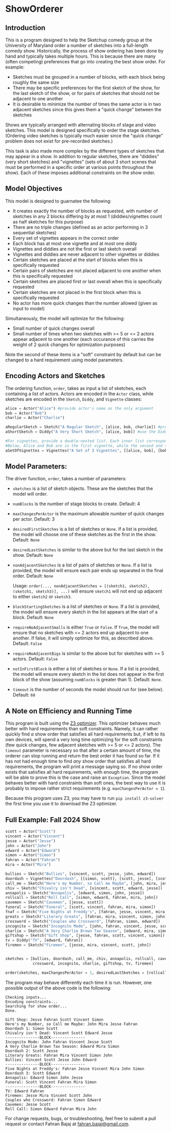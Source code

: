 # ShowOrderer
## Introduction
This is a program designed to help the Sketchup comedy group at the University of Maryland order a number of sketches into a full-length comedy show. Historically, the process of show ordering has been done by hand and typically takes multiple hours. This is because there are many (often competing) preferences that go into creating the best show order. For example:
* Sketches must be grouped in a number of blocks, with each block being roughly the same size
* There may be specific preferences for the first sketch of the show, for the last sketch of the show, or for pairs of sketches that should not be adjacent to one another
* It is desirable to minimize the number of times the same actor is in two adjacent sketches since this gives them a "quick change" between the sketches
  
Shows are typically arranged with alternating blocks of stage and video sketches. This model is designed specifically to order the stage sketches. (Ordering video sketches is typically much easier since the "quick change" problem does not exist for pre-recorded sketches.)

This task is also made more complex by the different types of sketches that may appear in a show. In addition to regular sketches, there are "diddies" (very short sketches) and "vignettes" (sets of about 3 short scenes that must be performed in a specific order at various points throughout the show). Each of these imposes additional constraints on the show order. 
## Model Objectives
This model is designed to guarnatee the following:
* It creates exactly the number of blocks as requested, with number of sketches in any 2 blocks differing by at most 1 (diddies/vignettes count as half sketches for this purpose)
* There are no triple changes (defined as an actor performing in 3 sequential sketches)
* Every set of vignettes appears in the correct order
* Each block has at most one vignette and at most one diddy
* Vignettes and diddies are not the first or last sketch overall
* Vignettes and diddies are never adjacent to other vignettes or diddies
* Certain sketches are placed at the start of blocks when this is specifically requested
* Certain pairs of sketches are not placed adjacent to one another when this is specifically requested
* Certain sketches are placed first or last overall when this is specifically requested
* Certain sketches are not placed in the first block when this is specifically requested
* No actor has more quick changes than the number allowed (given as input to model)
  
Simultaneously, the model will optimize for the following:
* Small number of quick changes overall
* Small number of times when two sketches with >= 5 or <= 2 actors appear adjacent to one another (each occurance of this carries the weight of 2 quick changes for optimization purposes)

Note the second of these items is a "soft" constraint by default but can be changed to a hard requirement using model parameters.

## Encoding Actors and Sketches
The ordering function, ```order```, takes as input a list of sketches, each containing a list of actors. Actors are encoded in the ``Actor`` class, while sketches are encoded in the ``Sketch``, ``Diddy``, and ``Vignette`` classes:

```python
alice = Actor("Alice") #provide actor's name as the only argument
bob = Actor("Bob")
charlie = Actor("Charlie")

aRegularSketch = Sketch("A Regular Sketch", [alice, bob, charlie]) #provide sketch name and list of actors in that sketch
aShortSketch = Diddy("A Very Short Sketch", [alice, bob]) #use the Diddy class for diddies

#For vignettes, provide a double-nested list. Each inner list corresponds to the actors in one vignette.
#Below, Alice and Bob are in the first vignette, while the second and third vignettes feature Bob and Charlie.
aSetOfVignettes = Vignettes("A Set of 3 Vignettes", [[alice, bob], [bob, charlie], [bob, charlie]])
```
## Model Parameters:
The driver function, ```order```, takes a number of parameters:
* ```sketches``` is a list of sketch objects. These are the sketches that the model will order.
* ```numBlocks``` is the number of stage blocks to create. Default: 4
* ```maxChangesPerActor``` is the maximum allowable number of quick changes per actor. Default: 3
* ```desiredFirstSketches``` is a list of sketches or ```None```. If a list is provided, the model will choose one of these sketches as the first in the show. Default: ```None```
* ```desiredLastSketches``` is similar to the above but for the last sketch in the show. Default: ```None```
* ```nonAdjacentSketches``` is a list of pairs of sketches or ```None```. If a list is provided, the model will ensure each pair ends up separated in the final order. Default: ```None```

  Usage: ```order(..., nonAdjacentSketches = [(sketch1, sketch2), (sketch1, sketch3)], ...)``` will ensure ```sketch1``` will not end up adjacent to either ```sketch2``` or ```sketch3```.
* ```blockStartingSketches``` is a list of sketches or ```None```. If a list is provided, the model will ensure every sketch in the list appears at the start of a block. Default: ```None```
* ```requireNoAdjacentSmalls``` is either ```True``` or ```False```. If ```True```, the model will ensure that no sketches with <= 2 actors end up adjacent to one another. If false, it will simply optimize for this, as described above. Default: ```False```
* ```requireNoAdjacentBigs``` is similar to the above but for sketches with >= 5 actors. Default: ```False```
* ```notInFirstBlock``` is either a list of sketches or ```None```. If a list is provided, the model will ensure every sketch in the list does not appear in the first block of the show (assuming ```numBlocks``` is greater than 1). Default: ```None```.
* ```timeout``` is the number of seconds the model should run for (see below). Default: ```60```
  
## A Note on Efficiency and Running Time
This program is built using the [Z3 optimizer](https://ericpony.github.io/z3py-tutorial/guide-examples.htm). This optimizer behaves much better with hard requirements than soft constraints. Namely, it can rather quickly find *a* show order that satisfies all hard requirements but, if left to its own devices, will spend a very long time optimizing for the soft constraints (few quick changes, few adjacent sketches with >= 5 or <= 2 actors). The ```timeout``` parameter is necessary so that after a certain amount of time, the orderer can stop running and return the best order it has found so far. If it has not had enough time to find *any* show order that satisfies all hard requirements, the program will print a message saying so. If no show order exists that satisfies all hard requirements, with enough time, the program will be able to prove this is the case and raise an ```Exception```. Since the model behaves better with hard constraints than soft ones, the best way to use it is probably to impose rather strict requirements (e.g. ```maxChangesPerActor = 1```).

Because this program uses Z3, you may have to run ```pip install z3-solver``` the first time you use it to download the Z3 optimizer.

## Full Example: Fall 2024 Show
```python
scott = Actor("Scott")
vincent = Actor("Vincent")
jesse = Actor("Jesse")
john = Actor("John")
edward = Actor("Edward")
simon = Actor("Simon")
fahran = Actor("Fahran")
mira = Actor("Mira")

bullies = Sketch("Bullies", [vincent, scott, jesse, john, edward])
doordash = Vignettes("Doordash", [[simon, scott], [scott, jesse], [scott, edward]])
call_me = Sketch("Here's my Number, so Call me Maybe", [john, mira, jesse, fahran])
chiv = Sketch("Chivalry isn't Dead", [vincent, scott, edward, jesse])
annapolis = Sketch("Annapolis", [edward, simon, john, jesse])
rollcall = Sketch("Roll Call", [simon, edward, fahran, mira, john])
cavemen = Sketch("Cavemen", [jesse, scott])
funeral = Sketch("Funeral", [scott, vincent, fahran, mira, simon])
fnaf = Sketch("Five Nights at Freddy's", [fahran, jesse, vincent, mira, john, simon])
greats = Sketch("Literary Greats", [fahran, mira, vincent, simon, john])
crossword = Sketch("Couples who Crossword", [fahran, simon, edward])
incognito = Sketch("Incognito Mode", [john, fahran, vincent, jesse, scott])
charlie = Sketch("A Very Charlie Brown Tax Season", [edward, mira, simon])
giftshop = Sketch("Gift Shop", [jesse, fahran, scott, vincent, simon])
tv = Diddy("TV", [edward, fahran])
firemen = Sketch("Firemen", [jesse, mira, vincent, scott, john])


sketches = [bullies, doordash, call_me, chiv, annapolis, rollcall, cavemen, funeral, fnaf, greats,
            crossword, incognito, charlie, giftshop, tv, firemen]

order(sketches, maxChangesPerActor = 1, desiredLastSketches = [rollcall], timeout = 60)
```
The program may behave differently each time it is run. However, one possible output of the above code is the following:
```
Checking inputs...
Encoding constraints...
Searching for show order...
Done.

Gift Shop: Jesse Fahran Scott Vincent Simon 
Here's my Number, so Call me Maybe: John Mira Jesse Fahran 
Doordash 1: Simon Scott 
Chivalry isn't Dead: Vincent Scott Edward Jesse 
---------------BLOCK---------------
Incognito Mode: John Fahran Vincent Jesse Scott 
A Very Charlie Brown Tax Season: Edward Mira Simon 
Doordash 2: Scott Jesse 
Literary Greats: Fahran Mira Vincent Simon John 
Bullies: Vincent Scott Jesse John Edward 
---------------BLOCK---------------
Five Nights at Freddy's: Fahran Jesse Vincent Mira John Simon 
Doordash 3: Scott Edward 
Annapolis: Edward Simon John Jesse 
Funeral: Scott Vincent Fahran Mira Simon 
---------------BLOCK---------------
TV: Edward Fahran 
Firemen: Jesse Mira Vincent Scott John 
Couples who Crossword: Fahran Simon Edward 
Cavemen: Jesse Scott 
Roll Call: Simon Edward Fahran Mira John
```
For change requests, bugs, or troubleshooting, feel free to submit a pull request or contact Fahran Bajaj at fahran.bajaj@gmail.com.
